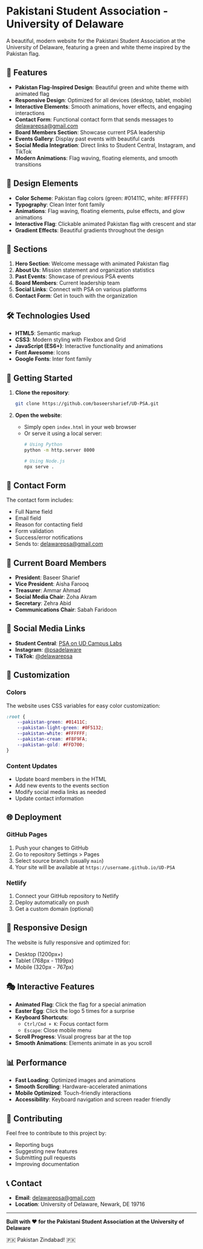 # Pakistani Student Association - University of Delaware

A beautiful, modern website for the Pakistani Student Association at the University of Delaware, featuring a green and white theme inspired by the Pakistan flag.

## 🌟 Features

- **Pakistan Flag-Inspired Design**: Beautiful green and white theme with animated flag
- **Responsive Design**: Optimized for all devices (desktop, tablet, mobile)
- **Interactive Elements**: Smooth animations, hover effects, and engaging interactions
- **Contact Form**: Functional contact form that sends messages to delawarepsa@gmail.com
- **Board Members Section**: Showcase current PSA leadership
- **Events Gallery**: Display past events with beautiful cards
- **Social Media Integration**: Direct links to Student Central, Instagram, and TikTok
- **Modern Animations**: Flag waving, floating elements, and smooth transitions

## 🎨 Design Elements

- **Color Scheme**: Pakistan flag colors (green: #01411C, white: #FFFFFF)
- **Typography**: Clean Inter font family
- **Animations**: Flag waving, floating elements, pulse effects, and glow animations
- **Interactive Flag**: Clickable animated Pakistan flag with crescent and star
- **Gradient Effects**: Beautiful gradients throughout the design

## 📱 Sections

1. **Hero Section**: Welcome message with animated Pakistan flag
2. **About Us**: Mission statement and organization statistics
3. **Past Events**: Showcase of previous PSA events
4. **Board Members**: Current leadership team
5. **Social Links**: Connect with PSA on various platforms
6. **Contact Form**: Get in touch with the organization

## 🛠️ Technologies Used

- **HTML5**: Semantic markup
- **CSS3**: Modern styling with Flexbox and Grid
- **JavaScript (ES6+)**: Interactive functionality and animations
- **Font Awesome**: Icons
- **Google Fonts**: Inter font family

## 🚀 Getting Started

1. **Clone the repository**:
   ```bash
   git clone https://github.com/baseersharief/UD-PSA.git
   ```

2. **Open the website**:
   - Simply open `index.html` in your web browser
   - Or serve it using a local server:
     ```bash
     # Using Python
     python -m http.server 8000
     
     # Using Node.js
     npx serve .
     ```

## 📧 Contact Form

The contact form includes:
- Full Name field
- Email field
- Reason for contacting field
- Form validation
- Success/error notifications
- Sends to: delawarepsa@gmail.com

## 🎯 Current Board Members

- **President**: Baseer Sharief
- **Vice President**: Aisha Farooq
- **Treasurer**: Ammar Ahmad
- **Social Media Chair**: Zoha Akram
- **Secretary**: Zehra Abid
- **Communications Chair**: Sabah Faridoon

## 🔗 Social Media Links

- **Student Central**: [PSA on UD Campus Labs](https://udel.campuslabs.com/engage/organization/pakistanistudentassociation)
- **Instagram**: [@psadelaware](https://www.instagram.com/psadelaware?igsh=NGFiMWpldmwyZmV4)
- **TikTok**: [@delawarepsa](https://www.tiktok.com/@delawarepsa?_t=ZT-8ycAfBh9Gpi&_r=1)

## 🎨 Customization

### Colors
The website uses CSS variables for easy color customization:
```css
:root {
    --pakistan-green: #01411C;
    --pakistan-light-green: #0F5132;
    --pakistan-white: #FFFFFF;
    --pakistan-cream: #F8F9FA;
    --pakistan-gold: #FFD700;
}
```

### Content Updates
- Update board members in the HTML
- Add new events to the events section
- Modify social media links as needed
- Update contact information

## 🌐 Deployment

### GitHub Pages
1. Push your changes to GitHub
2. Go to repository Settings > Pages
3. Select source branch (usually `main`)
4. Your site will be available at `https://username.github.io/UD-PSA`

### Netlify
1. Connect your GitHub repository to Netlify
2. Deploy automatically on push
3. Get a custom domain (optional)

## 📱 Responsive Design

The website is fully responsive and optimized for:
- Desktop (1200px+)
- Tablet (768px - 1199px)
- Mobile (320px - 767px)

## 🎭 Interactive Features

- **Animated Flag**: Click the flag for a special animation
- **Easter Egg**: Click the logo 5 times for a surprise
- **Keyboard Shortcuts**: 
  - `Ctrl/Cmd + K`: Focus contact form
  - `Escape`: Close mobile menu
- **Scroll Progress**: Visual progress bar at the top
- **Smooth Animations**: Elements animate in as you scroll

## 📊 Performance

- **Fast Loading**: Optimized images and animations
- **Smooth Scrolling**: Hardware-accelerated animations
- **Mobile Optimized**: Touch-friendly interactions
- **Accessibility**: Keyboard navigation and screen reader friendly

## 🤝 Contributing

Feel free to contribute to this project by:
- Reporting bugs
- Suggesting new features
- Submitting pull requests
- Improving documentation

## 📞 Contact

- **Email**: delawarepsa@gmail.com
- **Location**: University of Delaware, Newark, DE 19716

---

**Built with ❤️ for the Pakistani Student Association at the University of Delaware**

🇵🇰 Pakistan Zindabad! 🇵🇰 